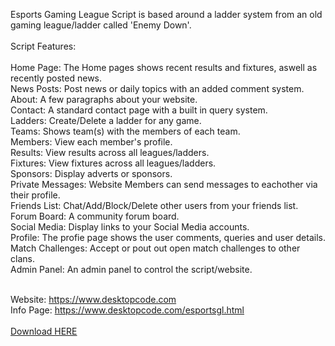 Esports Gaming League Script is based around a ladder system from an old gaming league/ladder called 'Enemy Down'.<br><br>
Script Features:<br><br>
Home Page: The Home pages shows recent results and fixtures, aswell as recently posted news.<br>
News Posts: Post news or daily topics with an added comment system.<br>
About: A few paragraphs about your website.<br>
Contact: A standard contact page with a built in query system.<br>
Ladders: Create/Delete a ladder for any game.<br>
Teams: Shows team(s) with the members of each team.<br>
Members: View each member's profile.<br>
Results: View results across all leagues/ladders.<br>
Fixtures: View fixtures across all leagues/ladders.<br>
Sponsors: Display adverts or sponsors.<br>
Private Messages: Website Members can send messages to eachother via their profile.<br>
Friends List: Chat/Add/Block/Delete other users from your friends list.<br>
Forum Board: A community forum board.<br>
Social Media: Display links to your Social Media accounts.<br>
Profile: The profie page shows the user comments, queries and user details.<br>
Match Challenges: Accept or pout out open match challenges to other clans.<br>
Admin Panel: An admin panel to control the script/website.<br><br>

Website: https://www.desktopcode.com<br>
Info Page: https://www.desktopcode.com/esportsgl.html<br><br>
<a href="https://desktopcode.com/download/do.php?idcore-id=265">Download HERE</a>
